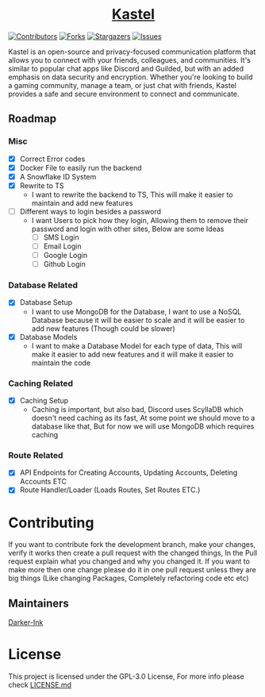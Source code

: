 <div>
<div align="center">
  <br />
  <p>
    <a href="https://kastelapp.com"><h1>Kastel</h1></a> 
  </p>
</div>

[![Contributors][contributors-shield]][contributors-url]
[![Forks][forks-shield]][forks-url]
[![Stargazers][stars-shield]][stars-url]
[![Issues][issues-shield]][issues-url]

Kastel is an open-source and privacy-focused communication platform that allows you to connect with your friends, colleagues, and communities. It's similar to popular chat apps like Discord and Guilded, but with an added emphasis on data security and encryption. Whether you're looking to build a gaming community, manage a team, or just chat with friends, Kastel provides a safe and secure environment to connect and communicate.


## Roadmap
### Misc
- [x] Correct Error codes
- [x] Docker File to easily run the backend
- [x] A Snowflake ID System
- [x] Rewrite to TS
    - I want to rewrite the backend to TS, This will make it easier to maintain and add new features
- [ ] Different ways to login besides a password
    - I want Users to pick how they login, Allowing them to remove their password and login with other sites, Below are some Ideas
      - [ ] SMS Login
      - [ ] Email Login
      - [ ] Google Login
      - [ ] Github Login

### Database Related
- [x] Database Setup
    - I want to use MongoDB for the Database, I want to use a NoSQL Database because it will be easier to scale and it will be easier to add new features (Though could be slower)
- [x] Database Models
    - I want to make a Database Model for each type of data, This will make it easier to add new features and it will make it easier to maintain the code
    
### Caching Related
- [x] Caching Setup
    - Caching is important, but also bad, Discord uses ScyllaDB which doesn't need caching as its fast, At some point we should move to a database like that, But for now we will use MongoDB which requires caching
### Route Related
- [x] API Endpoints for Creating Accounts, Updating Accounts, Deleting Accounts ETC
- [x] Route Handler/Loader (Loads Routes, Set Routes ETC.)

# Contributing

If you want to contribute fork the development branch, make your changes, verify it works then create a pull request with the changed things, In the Pull request explain what you changed and why you changed it. If you want to make more then one change please do it in one pull request unless they are big things (Like changing Packages, Completely refactoring code etc etc)

## Maintainers

[Darker-Ink](https://github.com/Darker-Ink)

# License

This project is licensed under the GPL-3.0 License, For more info please check [LICENSE.md](/LICENSE.md)

[contributors-shield]: https://img.shields.io/github/contributors/Kastelll/backend.svg?style=for-the-badge
[contributors-url]: https://github.com/Kastelll/backend/graphs/contributors
[forks-shield]: https://img.shields.io/github/forks/Kastelll/backend.svg?style=for-the-badge
[forks-url]: https://github.com/Kastelll/backend/network/members
[stars-shield]: https://img.shields.io/github/stars/Kastelll/backend.svg?style=for-the-badge
[stars-url]: https://github.com/Kastelll/backend/stargazers
[issues-shield]: https://img.shields.io/github/issues/Kastelll/backend.svg?style=for-the-badge
[issues-url]: https://github.com/Kastelll/backend/issues
</div>